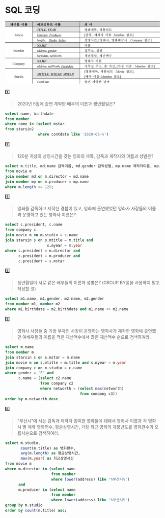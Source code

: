 # SQL 코딩
![bank](https://github.com/secgyu/Database/blob/main/MovieDB/MovieDB.png)

1️⃣
> 2020년 5월에 출연 계약한 배우의 이름과 생년월일은?
```sql
select name, birthdate
from member
where name in (select mstar
from starsin2
               where contdate like '2020-05-%')
```

2️⃣
> 120분 이상의 상영시간을 갖는 영화의 제목, 감독과 제작자의 이름과 성별은?
```sql
select m.title, md.name 감독이름, md.gender 감독성별, mp.name 제작자이름, mp.gender 제작자성별
from movie m
join member md on m.director = md.name
join member mp on m.producer = mp.name
where m.length >= 120;
```

3️⃣
> 영화를 감독하고 제작한 경험이 있고, 영화에 출연했었던 영화사 사장들의 이름과 운영하고 있는 영화사 이름은?
```sql
select c.president, c.name
from company c
join movie m on m.studio = c.name
join starsin s on s.mtitle = m.title and
                   s.myear = m.year
where c.president = m.director and
      c.president = m.producer and
      c.president = s.mstar
```

4️⃣
> 생년월일이 서로 같은 배우들의 이름과 성별은? (GROUP BY절을 사용하지 말고 작성할 것)
```sql
select m1.name, m1.gender, m2.name, m2.gender
from member m1, member m2
where m1.birthdate = m2.birthdate and m1.name <> m2.name
```

5️⃣
> 영화사 사장들 중 가장 부자인 사장이 운영하는 영화사가 제작한 영화에 출연했던 여배우들의 이름을
 적은 재산액수에서 많은 재산액수 순으로 검색하여라.
```sql
select m.name
from member m
join starsin s on s.mstar = m.name
join movie m on s.mtitle = m.title and s.myear = m.year
join company c on m.studio = c.name
where gender = 'F' and
      c.name = (select c2.name
                from company c2
                where networth = (select max(networth)
                                  from company c3))
order by m.networth desc
```

6️⃣
> "부산시"에 사는 감독과 제작자 참여한 영화들에 대해서 영화사 이름과
  각 영화사 별 제작 영화편수, 평균상영시간, 가장 최근 영화의 개봉년도를 영화편수의 오름차순으로 검색하여라.
```sql
select m.studio,
       count(m.title) as 영화편수,
       avg(m.length) as 평균상영시간,
       max(m.year) as 최근상영시간
from movie m
where m.director in (select name 
                     from member
                     where lower(address) like '%부산시%')
      and
      m.producer in (select name
                     from member
                     where lower(address) like '%부산시%')
group by m.studio
order by count(m.title) asc;
```

